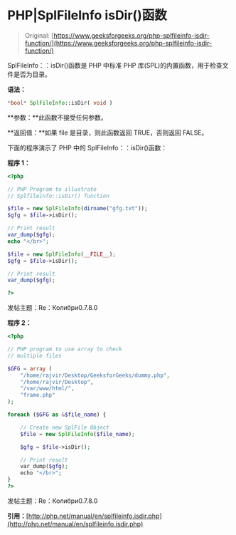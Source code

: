 # PHP|SplFileInfo isDir()函数

> Original: [https://www.geeksforgeeks.org/php-splfileinfo-isdir-function/](https://www.geeksforgeeks.org/php-splfileinfo-isdir-function/)

SplFileInfo：：isDir()函数是 PHP 中标准 PHP 库(SPL)的内置函数，用于检查文件是否为目录。

**语法：**

```php
*bool* SplFileInfo::isDir( void )
```

**参数：**此函数不接受任何参数。

**返回值：**如果 file 是目录，则此函数返回 TRUE，否则返回 FALSE。

下面的程序演示了 PHP 中的 SplFileInfo：：isDir()函数：

**程序 1：**

```php
<?php

// PHP Program to illustrate 
// Splfileinfo::isDir() function

$file = new SplFileInfo(dirname("gfg.txt"));
$gfg = $file->isDir();

// Print result
var_dump($gfg);
echo "</br>";

$file = new SplFileInfo(__FILE__);
$gfg = $file->isDir();

// Print result
var_dump($gfg);

?>
```

发帖主题：Re：Колибри0.7.8.0

**程序 2：**

```php
<?php 

// PHP program to use array to check 
// multiple files 

$GFG = array (
    "/home/rajvir/Desktop/GeeksforGeeks/dummy.php",
    "/home/rajvir/Desktop",
    "/var/www/html/",
    "frame.php"
);

foreach ($GFG as &$file_name) { 

    // Create new SplFile Object 
    $file = new SplFileInfo($file_name); 

    $gfg = $file->isDir();

    // Print result
    var_dump($gfg);
    echo "</br>";
} 
?> 
```

发帖主题：Re：Колибри0.7.8.0

**引用：**[http://php.net/manual/en/splfileinfo.isdir.php](http://php.net/manual/en/splfileinfo.isdir.php)